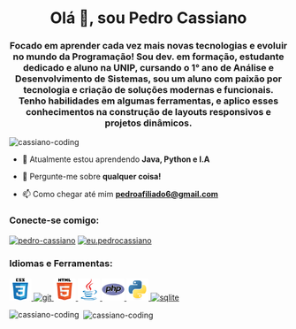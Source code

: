 <h1 align="center">Olá 👋, sou Pedro Cassiano</h1>
<h3 align="center">Focado em aprender cada vez mais novas tecnologias e evoluir no mundo da Programação! Sou dev. em formação, estudante dedicado e aluno na UNIP, cursando o 1° ano de Análise e Desenvolvimento de Sistemas, sou um aluno com paixão por tecnologia e criação de soluções modernas e funcionais. Tenho habilidades em algumas ferramentas, e aplico esses conhecimentos na construção de layouts responsivos e projetos dinâmicos.</h3>

<p align="left"> <img src="https://komarev.com/ghpvc/?username=cassiano-coding&label=Profile%20views&color=0e75b6&style=flat" alt="cassiano-coding" /> </p>

- 🌱 Atualmente estou aprendendo **Java, Python e I.A**

- 💬 Pergunte-me sobre **qualquer coisa!**

- 📫 Como chegar até mim **pedroafiliado6@gmail.com**

<h3 align="left">Conecte-se comigo:</h3> 
<p align="left">
<a href="https://linkedin.com/in/pedro-cassiano" target="blank"><img align="center" src="https://raw.githubusercontent.com/rahuldkjain/github-profile-readme-generator/master/src/images/icons/Social/linked-in-alt.svg" alt="pedro-cassiano" height="30" width="40" / ></a>
<a href="https://instagram.com/eu.pedrocassiano" target="blank"><img align="center" src="https://raw.githubusercontent.com/rahuldkjain/github-profile-readme-generator/master/src/images/icons/Social/instagram.svg" alt="eu.pedrocassiano" height="30" width="40" /></a>
</p>

<h3 align="left">Idiomas e Ferramentas:</h3>
<p align="left"> <a href="https://www.w3schools.com/css/" target="_blank" rel="noreferrer"> <img src="https://raw.githubusercontent.com/devicons/devicon/master/icons/css3/css3-original-wordmark.svg" alt="css3" width="40" height="40"/> </a> <a href="https://git-scm.com/" target="_blank" rel="noreferrer"> <img src="https://www.vectorlogo.zone/logos/git-scm/git-scm-icon.svg" alt="git" width="40" height="40"/> </a> <a href="https://www.w3.org/html/" target="_blank" rel="noreferrer"> <img src="https://raw.githubusercontent.com/devicons/devicon/master/icons/html5/html5-original-wordmark.svg" alt="html5" width="40" height="40"/> </a> <a href="https://www.java.com" target="_blank" rel="noreferrer"> <img src="https://raw.githubusercontent.com/devicons/devicon/master/icons/java/java-original.svg" alt="java" width="40" height="40"/> </a> <a href="https://www.php.net" target="_blank" rel="noreferrer"> <img src="https://raw.githubusercontent.com/devicons/devicon/master/icons/php/php-original.svg" alt="php" width="40" height="40"/> </a> <a href="https://www.python.org" target="_blank" rel="noreferrer"> <img src="https://raw.githubusercontent.com/devicons/devicon/master/icons/python/python-original.svg" alt="python" width="40" height="40"/> </a> <a href="https://www.sqlite.org/" target="_blank" rel="noreferrer"> <img src="https://www.vectorlogo.zone/logos/sqlite/sqlite-icon.svg" alt="sqlite" width="40" height="40"/> </a> </p>

<p><img align="left" src="https://github-readme-stats.vercel.app/api/top-langs?username=cassiano-coding&show_icons=true&locale=en&layout=compact" alt="cassiano-coding" /></p>

<p>&nbsp; <img align="center" src="https://github-readme-stats.vercel.app/api?username=cassiano-coding&show_icons=true&locale=en" alt="cassiano-coding" /></p>

